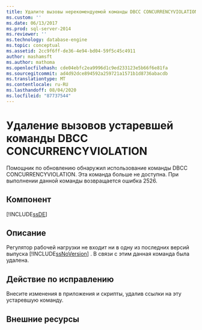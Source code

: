 ```yaml
---
title: Удалите вызовы нерекомендуемой команды DBCC CONCURRENCYVIOLATION | Документация Майкрософт
ms.custom: ''
ms.date: 06/13/2017
ms.prod: sql-server-2014
ms.reviewer: ''
ms.technology: database-engine
ms.topic: conceptual
ms.assetid: 2cc9f6ff-de36-4e94-bd04-59f5c45c4911
author: mashamsft
ms.author: mathoma
ms.openlocfilehash: cde04ebfc2ea9996d1c9ed233123e5b66f6e81fa
ms.sourcegitcommit: ad4d92dce894592a259721a1571b1d8736abacdb
ms.translationtype: MT
ms.contentlocale: ru-RU
ms.lasthandoff: 08/04/2020
ms.locfileid: "87737544"
---
```

# <a name="remove-calls-to-the-deprecated-dbcc-concurrencyviolation-command"></a>Удаление вызовов устаревшей команды DBCC CONCURRENCYVIOLATION
  Помощник по обновлению обнаружил использование команды DBCC CONCURRENCYVIOLATION. Эта команда больше не доступна. При выполнении данной команды возвращается ошибка 2526.  
  
## <a name="component"></a>Компонент  
 [!INCLUDE[ssDE](../../includes/ssde-md.md)]  
  
## <a name="description"></a>Описание  
 Регулятор рабочей нагрузки не входит ни в одну из последних версий выпуска [!INCLUDE[ssNoVersion](../../includes/ssnoversion-md.md)] . В связи с этим данная команда была удалена.  
  
## <a name="corrective-action"></a>Действие по исправлению  
 Внесите изменения в приложения и скрипты, удалив ссылки на эту устаревшую команду.  
  
## <a name="external-resources"></a>Внешние ресурсы  
  
